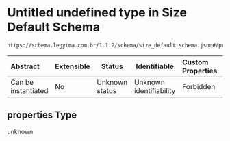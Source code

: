 # Untitled undefined type in Size Default Schema

```txt
https://schema.legytma.com.br/1.1.2/schema/size_default.schema.json#/properties
```




| Abstract            | Extensible | Status         | Identifiable            | Custom Properties | Additional Properties | Access Restrictions | Defined In                                                                              |
| :------------------ | ---------- | -------------- | ----------------------- | :---------------- | --------------------- | ------------------- | --------------------------------------------------------------------------------------- |
| Can be instantiated | No         | Unknown status | Unknown identifiability | Forbidden         | Allowed               | none                | [size_default.schema.json\*](../schema/size_default.schema.json) |

## properties Type

unknown
